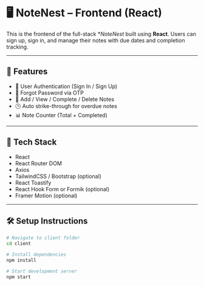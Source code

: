 # 🖥️ NoteNest – Frontend (React)

This is the frontend of the full-stack **NoteNest* built using **React**. Users can sign up, sign in, and manage their notes with due dates and completion tracking.

---

## 🚀 Features

- 🔐 User Authentication (Sign In / Sign Up)
- 🔄 Forgot Password via OTP
- 📝 Add / View / Complete / Delete Notes
- 🕒 Auto strike-through for overdue notes
- 📊 Note Counter (Total + Completed)

---

## 🧰 Tech Stack

- React
- React Router DOM
- Axios
- TailwindCSS / Bootstrap (optional)
- React Toastify
- React Hook Form or Formik (optional)
- Framer Motion (optional)

---

## 🛠️ Setup Instructions

```bash
# Navigate to client folder
cd client

# Install dependencies
npm install

# Start development server
npm start
